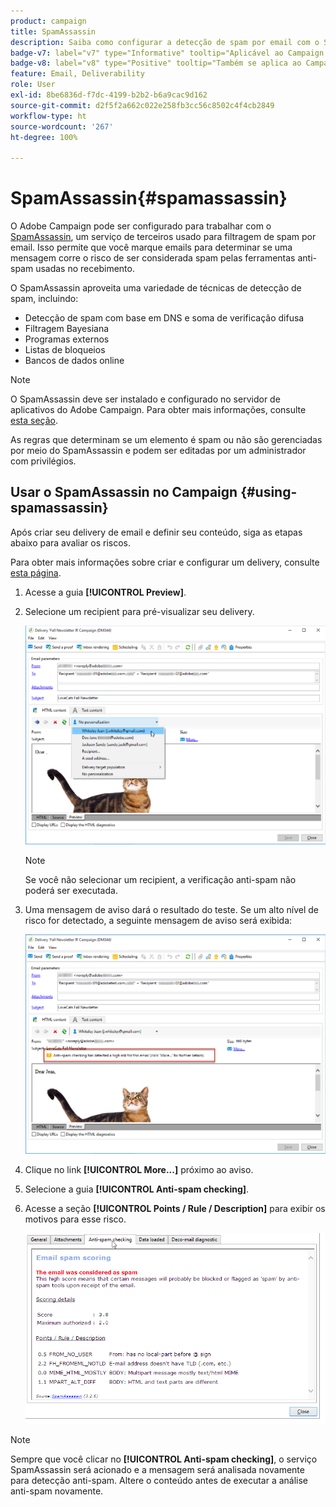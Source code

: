 ```yaml
---
product: campaign
title: SpamAssassin
description: Saiba como configurar a detecção de spam por email com o SpamAssassin
badge-v7: label="v7" type="Informative" tooltip="Aplicável ao Campaign Classic v7"
badge-v8: label="v8" type="Positive" tooltip="Também se aplica ao Campaign v8"
feature: Email, Deliverability
role: User
exl-id: 8be6836d-f7dc-4199-b2b2-b6a9cac9d162
source-git-commit: d2f5f2a662c022e258fb3cc56c8502c4f4cb2849
workflow-type: ht
source-wordcount: '267'
ht-degree: 100%

---
```


# SpamAssassin{#spamassassin}

O Adobe Campaign pode ser configurado para trabalhar com o [SpamAssassin](https://spamassassin.apache.org), um serviço de terceiros usado para filtragem de spam por email. Isso permite que você marque emails para determinar se uma mensagem corre o risco de ser considerada spam pelas ferramentas anti-spam usadas no recebimento.

O SpamAssassin aproveita uma variedade de técnicas de detecção de spam, incluindo:

* Detecção de spam com base em DNS e soma de verificação difusa
* Filtragem Bayesiana
* Programas externos
* Listas de bloqueios
* Bancos de dados online

>[!NOTE]
>
>O SpamAssassin deve ser instalado e configurado no servidor de aplicativos do Adobe Campaign. Para obter mais informações, consulte [esta seção](../../installation/using/configuring-spamassassin.md).
>
>As regras que determinam se um elemento é spam ou não são gerenciadas por meio do SpamAssassin e podem ser editadas por um administrador com privilégios.

## Usar o SpamAssassin no Campaign {#using-spamassassin}

Após criar seu delivery de email e definir seu conteúdo, siga as etapas abaixo para avaliar os riscos.

Para obter mais informações sobre criar e configurar um delivery, consulte [esta página](about-email-channel.md).

1. Acesse a guia **[!UICONTROL Preview]**.
1. Selecione um recipient para pré-visualizar seu delivery.

   ![](assets/s_tn_del_preview_spamassassin_recipient.png)

   >[!NOTE]
   >
   >Se você não selecionar um recipient, a verificação anti-spam não poderá ser executada.

1. Uma mensagem de aviso dará o resultado do teste. Se um alto nível de risco for detectado, a seguinte mensagem de aviso será exibida:

   ![](assets/s_tn_del_preview_spamassassin_ko.png)

1. Clique no link **[!UICONTROL More...]** próximo ao aviso.
1. Selecione a guia **[!UICONTROL Anti-spam checking]**.
1. Acesse a seção **[!UICONTROL Points / Rule / Description]** para exibir os motivos para esse risco.

   ![](assets/s_tn_del_msg_spamassassin_ko.png)

>[!NOTE]
>
>Sempre que você clicar no **[!UICONTROL Anti-spam checking]**, o serviço SpamAssassin será acionado e a mensagem será analisada novamente para detecção anti-spam. Altere o conteúdo antes de executar a análise anti-spam novamente.
